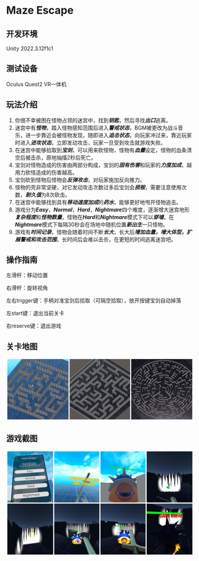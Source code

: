 # Maze Escape

## 开发环境

Unity 2022.3.12f1c1

## 测试设备

Oculus Quest2 VR一体机

## 玩法介绍

1. 你很不幸被困在怪物占领的迷宫中，找到***钥匙***，然后寻找***出口***逃离。
2. 迷宫中有***怪物***，踏入怪物感知范围后进入***警戒状态***，BGM被更改为战斗音乐，进一步靠近会被怪物发现，随即进入***追击状态***，向玩家冲过来，靠近玩家时进入***进攻状态***，立即发动攻击，玩家一旦受到攻击就游戏失败。
3. 在迷宫中能够拾取到***宝剑***，可以用来砍怪物，怪物有***血量***设定，怪物的血条清空后被击杀，原地抽搐2秒后死亡。
4. 宝剑对怪物造成的伤害由两部分构成，宝剑的***固有伤害***和玩家的***力度加成***，越用力砍怪造成的伤害越高。
5. 宝剑砍到怪物后怪物会***反弹攻击***，对玩家施加反向推力。
6. 怪物的壳非常坚硬，对它发动攻击次数过多后宝剑会***损毁***，需要注意使用次数，***耐久值***为8次砍击。
7. 在迷宫中能够找到具有***移动速度加成***的***药水***，能够更好地甩开怪物追击。
8. 游戏分为***Easy***，***Normal***，***Hard***，***Nightmare***四个难度，逐渐增大迷宫地形***复杂程度***和***怪物数量***，怪物在***Hard***和***Nightmare***模式下可以***穿墙***，在***Nightmare***模式下每隔30秒会在场地中随机位置***新出生***一只怪物。
9. 游戏有***时间记录***，怪物会随着时间不断***长大***，长大后***增加血量，增大体型，扩展警戒和攻击范围***，长时间后会难以击杀，在更短的时间逃离迷宫吧。

## 操作指南

左滑杆：移动位置

右滑杆：旋转视角

左右trigger键：手柄对准宝剑后拾取（可隔空拾取），放开按键宝剑自动掉落

左start键：退出当前关卡

右reserve键：退出游戏

## 关卡地图

![Terrain](Terrain.jpg)

## 游戏截图

![prtsc](prtsc.jpg)
